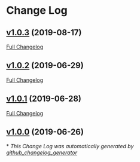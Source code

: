 # Change Log

## [v1.0.3](https://github.com/compwright/feathers-bee-queue/tree/v1.0.3) (2019-08-17)
[Full Changelog](https://github.com/compwright/feathers-bee-queue/compare/v1.0.2...v1.0.3)

## [v1.0.2](https://github.com/compwright/feathers-bee-queue/tree/v1.0.2) (2019-06-29)
[Full Changelog](https://github.com/compwright/feathers-bee-queue/compare/v1.0.1...v1.0.2)

## [v1.0.1](https://github.com/compwright/feathers-bee-queue/tree/v1.0.1) (2019-06-28)
[Full Changelog](https://github.com/compwright/feathers-bee-queue/compare/v1.0.0...v1.0.1)

## [v1.0.0](https://github.com/compwright/feathers-bee-queue/tree/v1.0.0) (2019-06-26)


\* *This Change Log was automatically generated by [github_changelog_generator](https://github.com/skywinder/Github-Changelog-Generator)*